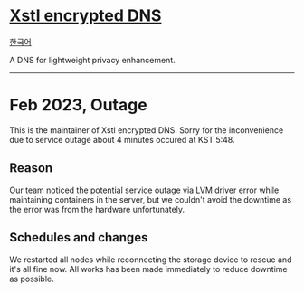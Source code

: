 # [Xstl encrypted DNS](/)

[한국어](/202302-outage.ko.md)

A DNS for lightweight privacy enhancement.

---

# Feb 2023, Outage

This is the maintainer of Xstl encrypted DNS.
Sorry for the inconvenience due to service outage about 4 minutes occured at KST 5:48.

## Reason

Our team noticed the potential service outage via LVM driver error while maintaining containers in the server, but we couldn't avoid the downtime as the error was from the hardware unfortunately.

## Schedules and changes

We restarted all nodes while reconnecting the storage device to rescue and it's all fine now.
All works has been made immediately to reduce downtime as possible.

